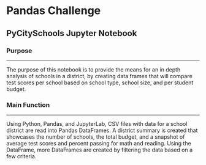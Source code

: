 # Pandas Challenge
## PyCitySchools Jupyter Notebook


### Purpose
-----------------------------------------------------------------------------------
The purpose of this notebook is to provide the means for an in depth analysis of schools in a district, by creating data frames that will compare test scores per school based on school type, school size, and per student budget.

### Main Function
-----------------------------------------------------------------------------------

Using Python, Pandas, and JupyterLab, CSV files with data for a school district are read into Pandas DataFrames. A district summary is created that showcases the number of schools, the total budget, and a snapshot of average test scores and percent passing for math and reading. Using the DataFrame, more DataFrames are created by filtering the data based on a few criteria.
